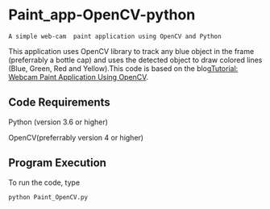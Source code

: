 # Paint_app-OpenCV-python
    A simple web-cam  paint application using OpenCV and Python

This application uses OpenCV library to track any blue object in the frame (preferrably a bottle cap) and uses the detected object to draw colored lines (Blue, Green, Red and Yellow).This code is based on the blog[Tutorial: Webcam Paint Application Using OpenCV](https://towardsdatascience.com/tutorial-webcam-paint-opencv-dbe356ab5d6c).


## Code Requirements
 Python (version 3.6 or higher)
 
 OpenCV(preferrably version 4 or higher)

## Program Execution
To run the code, type
```
python Paint_OpenCV.py
```
